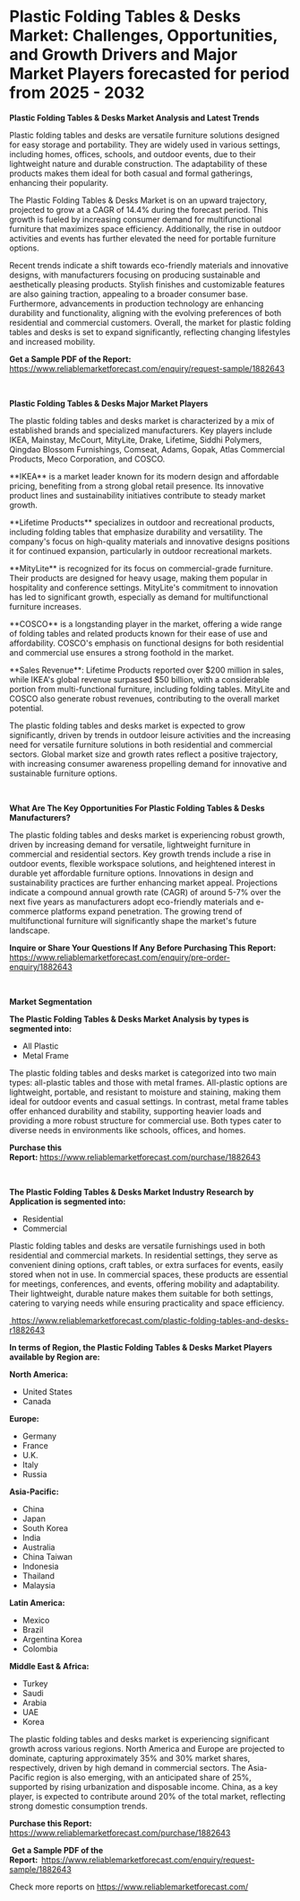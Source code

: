 <p><h1>Plastic Folding Tables & Desks Market: Challenges, Opportunities, and Growth Drivers and Major Market Players forecasted for period from 2025 - 2032</h1></p><p><strong>Plastic Folding Tables & Desks Market Analysis and Latest Trends</strong></p>
<p><p>Plastic folding tables and desks are versatile furniture solutions designed for easy storage and portability. They are widely used in various settings, including homes, offices, schools, and outdoor events, due to their lightweight nature and durable construction. The adaptability of these products makes them ideal for both casual and formal gatherings, enhancing their popularity.</p><p>The Plastic Folding Tables & Desks Market is on an upward trajectory, projected to grow at a CAGR of 14.4% during the forecast period. This growth is fueled by increasing consumer demand for multifunctional furniture that maximizes space efficiency. Additionally, the rise in outdoor activities and events has further elevated the need for portable furniture options.</p><p>Recent trends indicate a shift towards eco-friendly materials and innovative designs, with manufacturers focusing on producing sustainable and aesthetically pleasing products. Stylish finishes and customizable features are also gaining traction, appealing to a broader consumer base. Furthermore, advancements in production technology are enhancing durability and functionality, aligning with the evolving preferences of both residential and commercial customers. Overall, the market for plastic folding tables and desks is set to expand significantly, reflecting changing lifestyles and increased mobility.</p></p>
<p><strong>Get a Sample PDF of the Report:&nbsp;</strong> <a href="https://www.reliablemarketforecast.com/enquiry/request-sample/1882643?utm_campaign=2396&utm_medium=2&utm_source=Github&utm_content=ia&utm_term=10022025&utm_id=plastic-folding-tables-desks">https://www.reliablemarketforecast.com/enquiry/request-sample/1882643</a></p>
<p>&nbsp;</p>
<p><strong>Plastic Folding Tables & Desks Major Market Players</strong></p>
<p><p>The plastic folding tables and desks market is characterized by a mix of established brands and specialized manufacturers. Key players include IKEA, Mainstay, McCourt, MityLite, Drake, Lifetime, Siddhi Polymers, Qingdao Blossom Furnishings, Comseat, Adams, Gopak, Atlas Commercial Products, Meco Corporation, and COSCO.</p><p>**IKEA** is a market leader known for its modern design and affordable pricing, benefiting from a strong global retail presence. Its innovative product lines and sustainability initiatives contribute to steady market growth. </p><p>**Lifetime Products** specializes in outdoor and recreational products, including folding tables that emphasize durability and versatility. The company's focus on high-quality materials and innovative designs positions it for continued expansion, particularly in outdoor recreational markets.</p><p>**MityLite** is recognized for its focus on commercial-grade furniture. Their products are designed for heavy usage, making them popular in hospitality and conference settings. MityLite's commitment to innovation has led to significant growth, especially as demand for multifunctional furniture increases.</p><p>**COSCO** is a longstanding player in the market, offering a wide range of folding tables and related products known for their ease of use and affordability. COSCO's emphasis on functional designs for both residential and commercial use ensures a strong foothold in the market.</p><p>**Sales Revenue**: Lifetime Products reported over $200 million in sales, while IKEA's global revenue surpassed $50 billion, with a considerable portion from multi-functional furniture, including folding tables. MityLite and COSCO also generate robust revenues, contributing to the overall market potential.</p><p>The plastic folding tables and desks market is expected to grow significantly, driven by trends in outdoor leisure activities and the increasing need for versatile furniture solutions in both residential and commercial sectors. Global market size and growth rates reflect a positive trajectory, with increasing consumer awareness propelling demand for innovative and sustainable furniture options.</p></p>
<p>&nbsp;</p>
<p><strong>What Are The Key Opportunities For Plastic Folding Tables & Desks Manufacturers?</strong></p>
<p><p>The plastic folding tables and desks market is experiencing robust growth, driven by increasing demand for versatile, lightweight furniture in commercial and residential sectors. Key growth trends include a rise in outdoor events, flexible workspace solutions, and heightened interest in durable yet affordable furniture options. Innovations in design and sustainability practices are further enhancing market appeal. Projections indicate a compound annual growth rate (CAGR) of around 5-7% over the next five years as manufacturers adopt eco-friendly materials and e-commerce platforms expand penetration. The growing trend of multifunctional furniture will significantly shape the market's future landscape.</p></p>
<p><strong>Inquire or Share Your Questions If Any Before Purchasing This Report:</strong> <a href="https://www.reliablemarketforecast.com/enquiry/pre-order-enquiry/1882643?utm_campaign=2396&utm_medium=2&utm_source=Github&utm_content=ia&utm_term=10022025&utm_id=plastic-folding-tables-desks">https://www.reliablemarketforecast.com/enquiry/pre-order-enquiry/1882643</a></p>
<p>&nbsp;</p>
<p><strong>Market Segmentation</strong></p>
<p><strong>The Plastic Folding Tables & Desks Market Analysis by types is segmented into:</strong></p>
<p><ul><li>All Plastic</li><li>Metal Frame</li></ul></p>
<p><p>The plastic folding tables and desks market is categorized into two main types: all-plastic tables and those with metal frames. All-plastic options are lightweight, portable, and resistant to moisture and staining, making them ideal for outdoor events and casual settings. In contrast, metal frame tables offer enhanced durability and stability, supporting heavier loads and providing a more robust structure for commercial use. Both types cater to diverse needs in environments like schools, offices, and homes.</p></p>
<p><strong>Purchase this Report:&nbsp;</strong><a href="https://www.reliablemarketforecast.com/purchase/1882643?utm_campaign=2396&utm_medium=2&utm_source=Github&utm_content=ia&utm_term=10022025&utm_id=plastic-folding-tables-desks">https://www.reliablemarketforecast.com/purchase/1882643</a></p>
<p>&nbsp;</p>
<p><strong>The Plastic Folding Tables & Desks Market Industry Research by Application is segmented into:</strong></p>
<p><ul><li>Residential</li><li>Commercial</li></ul></p>
<p><p>Plastic folding tables and desks are versatile furnishings used in both residential and commercial markets. In residential settings, they serve as convenient dining options, craft tables, or extra surfaces for events, easily stored when not in use. In commercial spaces, these products are essential for meetings, conferences, and events, offering mobility and adaptability. Their lightweight, durable nature makes them suitable for both settings, catering to varying needs while ensuring practicality and space efficiency.</p></p>
<p><a href="https://www.reliablemarketforecast.com/plastic-folding-tables-and-desks-r1882643?utm_campaign=2396&utm_medium=2&utm_source=Github&utm_content=ia&utm_term=10022025&utm_id=plastic-folding-tables-desks">&nbsp;https://www.reliablemarketforecast.com/plastic-folding-tables-and-desks-r1882643</a></p>
<p><strong>In terms of Region, the Plastic Folding Tables & Desks Market Players available by Region are:</strong></p>
<p>
    <p> <strong> North America: </strong>
        <ul>
            <li>United States</li>
            <li>Canada</li>
        </ul>
        </p> 
    <p> <strong> Europe: </strong>
        <ul>
            <li>Germany</li>
            <li>France</li>
            <li>U.K.</li>
            <li>Italy</li>
            <li>Russia</li>
        </ul>
        </p> 
    <p> <strong> Asia-Pacific: </strong>
        <ul>
            <li>China</li>
            <li>Japan</li>
            <li>South Korea</li>
            <li>India</li>
            <li>Australia</li>
            <li>China Taiwan</li>
            <li>Indonesia</li>
            <li>Thailand</li>
            <li>Malaysia</li>
        </ul>
        </p> 
    <p> <strong> Latin America: </strong>
        <ul>
            <li>Mexico</li>
            <li>Brazil</li>
            <li>Argentina Korea</li>
            <li>Colombia</li>
        </ul>
        </p> 
    <p> <strong> Middle East & Africa: </strong>
        <ul>
            <li>Turkey</li>
            <li>Saudi</li>
            <li>Arabia</li>
            <li>UAE</li>
            <li>Korea</li>
        </ul>
    </p>
    </p>
<p><p>The plastic folding tables and desks market is experiencing significant growth across various regions. North America and Europe are projected to dominate, capturing approximately 35% and 30% market shares, respectively, driven by high demand in commercial sectors. The Asia-Pacific region is also emerging, with an anticipated share of 25%, supported by rising urbanization and disposable income. China, as a key player, is expected to contribute around 20% of the total market, reflecting strong domestic consumption trends.</p></p>
<p><strong>Purchase this Report: </strong><a href="https://www.reliablemarketforecast.com/purchase/1882643?utm_campaign=2396&utm_medium=2&utm_source=Github&utm_content=ia&utm_term=10022025&utm_id=plastic-folding-tables-desks">https://www.reliablemarketforecast.com/purchase/1882643</a></p>
<p>&nbsp;<strong>Get a Sample PDF of the Report:&nbsp;&nbsp;</strong><a href="https://www.reliablemarketforecast.com/enquiry/request-sample/1882643?utm_campaign=2396&utm_medium=2&utm_source=Github&utm_content=ia&utm_term=10022025&utm_id=plastic-folding-tables-desks">https://www.reliablemarketforecast.com/enquiry/request-sample/1882643</a></p>
<p><strong></strong></p>
<p>Check more reports on <a href="https://www.reliablemarketforecast.com/?utm_campaign=2396&utm_medium=2&utm_source=Github&utm_content=ia&utm_term=10022025&utm_id=plastic-folding-tables-desks">https://www.reliablemarketforecast.com/</a></p>